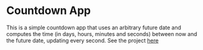 # Countdown App

This is a simple countdown app that uses an arbitrary future date and computes the time (in days, hours, minutes and seconds) between now and the future date, updating every second. See the project [here](https://iridescent-mochi-3c1d42.netlify.app/)
